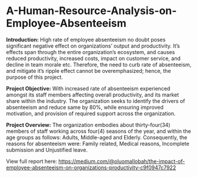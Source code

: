 # A-Human-Resource-Analysis-on-Employee-Absenteeism

**Introduction:**
High rate of employee absenteeism no doubt poses significant negative effect on organizations’ output and productivity. It’s effects span through the entire organization’s ecosystem, and causes reduced productivity, increased costs, impact on customer service, and decline in team morale etc. Therefore, the need to curb rate of absenteeism, and mitigate it’s ripple effect cannot be overemphasized; hence, the purpose of this project.

**Project Objective:**
With increased rate of absenteeism experienced amongst its staff members affecting overall productivity, and its market share within the industry. The organization seeks to identify the drivers of absenteeism and reduce same by 80%, while ensuring improved motivation, and provision of required support across the organization.

**Project Overview:**
The organization embodies about thirty-four(34) members of staff working across four(4) seasons of the year, and within the age groups as follows: Adults, Middle-aged and Elderly. Consequently, the reasons for absenteeism were: Family related, Medical reasons, Incomplete submission and Unjustified leave.

View full report here: https://medium.com/@oluomaIlobah/the-impact-of-employee-absenteeism-on-organizations-productivity-c9f0947c7922
